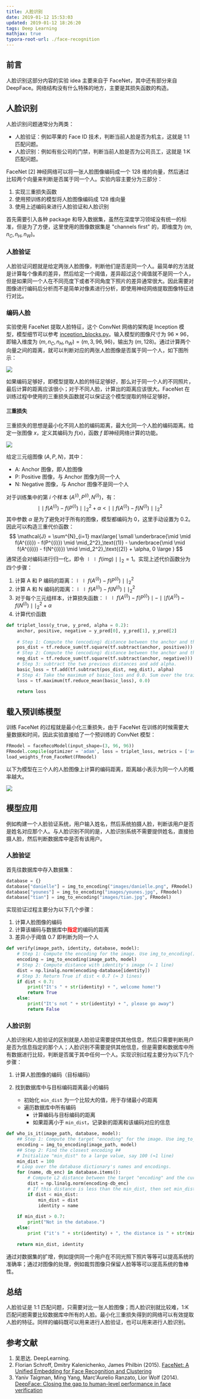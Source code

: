 ```yaml
---
title: 人脸识别
date: 2019-01-12 15:53:03
updated: 2019-01-12 18:26:20
tags: Deep Learning
mathjax: true
typora-root-url: ./face-recognition
---
```


## 前言

人脸识别这部分内容的实验 idea 主要来自于 FaceNet，其中还有部分来自 DeepFace。网络结构没有什么特殊的地方，主要是其损失函数的构造。

<!-- more -->

## 人脸识别

人脸识别问题通常分为两类：

* 人脸验证：例如苹果的 Face ID 技术，判断当前人脸是否为机主，这就是 1:1 匹配问题。
* 人脸识别：例如有些公司的门禁，判断当前人脸是否为公司员工，这就是 1:K 匹配问题。

FaceNet [2] 神经网络可以将一张人脸图像编码成一个 128 维的向量，然后通过比较两个向量来判断是否属于同一个人。实验内容主要分为三部分：

1. 实现三重损失函数
2. 使用预训练的模型将人脸图像编码成 128 维向量
3. 使用上述编码来进行人脸验证和人脸识别

首先需要引入各种 package 和导入数据集，虽然在深度学习领域没有统一的标准，但是为了方便，这里使用的图像数据集是 "channels first" 的，即维度为 $(m, n_C, n_H, n_W)$。

### 人脸验证

人脸验证问题就是给定两张人脸图像，判断他们是否是同一个人。最简单的方法就是计算每个像素的差异，然后给定一个阈值，差异超过这个阈值就不是同一个人，但是如果同一个人在不同亮度下或者不同角度下照片的差异通常很大。因此需要对图像进行编码后分析而不是简单对像素进行分析，即使用神经网络提取图像特征进行对比。

### 编码人脸

实验使用 FaceNet 提取人脸特征，这个 ConvNet 网络的架构是 Inception 模型，模型细节可以参考 [inception_blocks.py](https://github.com/pengzhendong/DeepLearning/blob/master/4.%20Convolutional%20Neural%20Networks/Week%204/Face%20Recognition/inception_blocks.py)。输入模型的图像尺寸为 $96\times 96$，即输入维度为 $(m, n_C, n_H, n_W) = (m, 3, 96, 96)$，输出为 $(m, 128)$。通过计算两个向量之间的距离，就可以判断对应的两张人脸图像是否属于同一个人，如下图所示：

![](https://s1.ax2x.com/2019/01/12/5dKbPJ.png)

如果编码足够好，即模型提取人脸的特征足够好，那么对于同一个人的不同照片，最后计算的距离应该很小；对于不同人脸，计算出的距离应该很大。FaceNet 在训练过程中使用的三重损失函数就可以保证这个模型提取的特征足够好。

#### 三重损失

三重损失的思想是最小化不同人脸的编码距离，最大化同一个人脸的编码距离。给定一张图像 $x$，定义其编码为 $f(x)$，函数 $f$ 即神经网络计算的功能。

![](https://s1.ax2x.com/2019/01/12/5dKuH6.png)

给定三元组图像 $(A, P, N)$，其中：

* A: Anchor 图像，即人脸图像
* P: Positive 图像，与 Anchor 图像为同一个人
* N: Negative 图像，与 Anchor 图像不是同一个人

对于训练集中的第 $i$ 个样本 $(A^{(i)}, P^{(i)}, N^{(i)})$，有：
$$
\mid \mid f(A^{(i)}) - f(P^{(i)}) \mid \mid_2^2 + \alpha < \mid \mid f(A^{(i)}) - f(N^{(i)}) \mid \mid_2^2
$$
其中参数 $\alpha$ 是为了避免对于所有的图像，模型都编码为 0，这里手动设置为 0.2。因此可以构造三重代价函数：
$$
\mathcal{J} = \sum^{N}_{i=1} max\large( \small \underbrace{\mid \mid f(A^{(i)}) - f(P^{(i)}) \mid \mid_2^2}_\text{(1)} - \underbrace{\mid \mid f(A^{(i)}) - f(N^{(i)}) \mid \mid_2^2}_\text{(2)} + \alpha, 0 \large )
$$
通常还会对编码进行归一化，即令 $\mid \mid f(img)\mid \mid_2=1$。实现上述代价函数分为四个步骤：

1. 计算 A 和 P 编码的距离：$\mid \mid f(A^{(i)}) - f(P^{(i)}) \mid \mid_2^2$
2. 计算 A 和 N 编码的距离：$\mid \mid f(A^{(i)}) - f(N^{(i)}) \mid \mid_2^2$
3. 对于每个三元组样本，计算损失函数：$\mid \mid f(A^{(i)}) - f(P^{(i)}) \mid - \mid \mid f(A^{(i)}) - f(N^{(i)}) \mid \mid_2^2 + \alpha$
4. 计算代价函数

``` python
def triplet_loss(y_true, y_pred, alpha = 0.2):
    anchor, positive, negative = y_pred[0], y_pred[1], y_pred[2]
    
    # Step 1: Compute the (encoding) distance between the anchor and the positive
    pos_dist = tf.reduce_sum(tf.square(tf.subtract(anchor, positive)))
    # Step 2: Compute the (encoding) distance between the anchor and the negative
    neg_dist = tf.reduce_sum(tf.square(tf.subtract(anchor, negative)))
    # Step 3: subtract the two previous distances and add alpha.
    basic_loss = tf.add(tf.subtract(pos_dist, neg_dist), alpha)
    # Step 4: Take the maximum of basic_loss and 0.0. Sum over the training examples.
    loss = tf.maximum(tf.reduce_mean(basic_loss), 0.0)
    
    return loss
```

## 载入预训练模型

训练 FaceNet 的过程就是最小化三重损失，由于 FaceNet 在训练的时候需要大量数据和时间，因此实验直接给了一个预训练的 ConvNet 模型：

``` python
FRmodel = faceRecoModel(input_shape=(3, 96, 96))
FRmodel.compile(optimizer = 'adam', loss = triplet_loss, metrics = ['accuracy'])
load_weights_from_FaceNet(FRmodel)
```

以下为模型在三个人的人脸图像上计算的编码距离，距离越小表示为同一个人的概率越大。

![](https://s1.ax2x.com/2019/01/12/5dKvMG.png)

## 模型应用

例如构建一个人脸验证系统，用户输入姓名，然后系统拍摄人脸，判断该用户是否是姓名对应那个人。与人脸识别不同的是，人脸识别系统不需要提供姓名，直接拍摄人脸，然后判断数据库中是否有该用户。

### 人脸验证

首先往数据库中存入数据集：

``` python
database = {}
database["danielle"] = img_to_encoding("images/danielle.png", FRmodel)
database["younes"] = img_to_encoding("images/younes.jpg", FRmodel)
database["tian"] = img_to_encoding("images/tian.jpg", FRmodel)
```

实现验证过程主要分为以下几个步骤：

1. 计算人脸图像的编码
2. 计算该编码与数据库中<font color='red'>**指定**</font>的编码的距离
3. 差异小于阈值 0.7 即判断为同一个人

``` python
def verify(image_path, identity, database, model):
    # Step 1: Compute the encoding for the image. Use img_to_encoding() see example above. (≈ 1 line)
    encoding = img_to_encoding(image_path, model)
    # Step 2: Compute distance with identity's image (≈ 1 line)
    dist = np.linalg.norm(encoding-database[identity])
    # Step 3: Return True if dist < 0.7 (≈ 3 lines)
    if dist < 0.7:
        print("It's " + str(identity) + ", welcome home!")
        return True
    else:
        print("It's not " + str(identity) + ", please go away")
        return False
```

### 人脸识别

人脸识别和人脸验证的区别就是人脸验证需要提供其他信息，然后只需要判断用户是否为信息指定的那个人；人脸识别不需要提供其他信息，但是需要和数据库中所有数据进行比较，判断是否属于其中任何一个人。实现识别过程主要分为以下几个步骤：

1. 计算人脸图像的编码（目标编码）

2. 找到数据库中与目标编码距离最小的编码
   * 初始化 `min_dist` 为一个比较大的值，用于存储最小的距离
   * 遍历数据库中所有编码
     * 计算编码与目标编码的距离
     * 如果距离小于 `min_dist`，记录新的距离和该编码对应的信息

``` python
def who_is_it(image_path, database, model):
    ## Step 1: Compute the target "encoding" for the image. Use img_to_encoding() see example above. ## (≈ 1 line)
    encoding = img_to_encoding(image_path, model)
    ## Step 2: Find the closest encoding ##
    # Initialize "min_dist" to a large value, say 100 (≈1 line)
    min_dist = 100
    # Loop over the database dictionary's names and encodings.
    for (name, db_enc) in database.items():
        # Compute L2 distance between the target "encoding" and the current "emb" from the database. (≈ 1 line)
        dist = np.linalg.norm(encoding-db_enc)
        # If this distance is less than the min_dist, then set min_dist to dist, and identity to name. (≈ 3 lines)
        if dist < min_dist:
            min_dist = dist
            identity = name
    
    if min_dist > 0.7:
        print("Not in the database.")
    else:
        print ("it's " + str(identity) + ", the distance is " + str(min_dist))
        
    return min_dist, identity
```

通过对数据集的扩增，例如提供同一个用户在不同光照下照片等等可以提高系统的准确率；通过对图像的处理，例如裁剪图像只保留人脸等等可以提高系统的鲁棒性。

## 总结

人脸验证是 1:1 匹配问题，只需要对比一张人脸图像；而人脸识别就比较难，1:K 匹配问题需要比较数据库中所有的人脸。最小化三重损失得到的网络可以有效提取人脸的特征。同样的编码既可以用来进行人脸验证，也可以用来进行人脸识别。

## 参考文献

1. 吴恩达. DeepLearning. 
2. Florian Schroff, Dmitry Kalenichenko, James Philbin (2015). [FaceNet: A Unified Embedding for Face Recognition and Clustering](https://arxiv.org/pdf/1503.03832.pdf)
3. Yaniv Taigman, Ming Yang, Marc'Aurelio Ranzato, Lior Wolf (2014). [DeepFace: Closing the gap to human-level performance in face verification](https://research.fb.com/wp-content/uploads/2016/11/deepface-closing-the-gap-to-human-level-performance-in-face-verification.pdf)